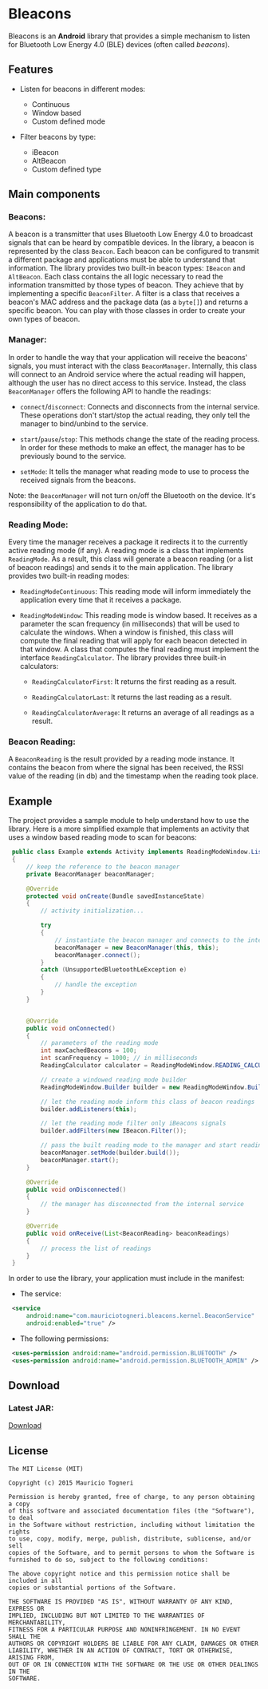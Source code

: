 # Bleacons

Bleacons is an **Android** library that provides a simple mechanism to listen for Bluetooth Low Energy 4.0 (BLE) devices (often called _beacons_).

## Features

* Listen for beacons in different modes:
   * Continuous
   * Window based
   * Custom defined mode

* Filter beacons by type:
   * iBeacon
   * AltBeacon
   * Custom defined type

## Main components

### Beacons:

A beacon is a transmitter that uses Bluetooth Low Energy 4.0 to broadcast signals that can be heard by compatible devices. In the library, a beacon is represented by the class `Beacon`. Each beacon can be configured to transmit a different package and applications must be able to understand that information. The library provides two built-in beacon types: `IBeacon` and `AltBeacon`. Each class contains the all logic necessary to read the information transmitted by those types of beacon. They achieve that by implementing a specific `BeaconFilter`. A filter is a class that receives a beacon's MAC address and the package data (as a `byte[]`) and returns a specific beacon. You can play with those classes in order to create your own types of beacon.

### Manager:

In order to handle the way that your application will receive the beacons' signals, you must interact with the class `BeaconManager`. Internally, this class will connect to an Android service where the actual reading will happen, although the user has no direct access to this service. Instead, the class `BeaconManager` offers the following API to handle the readings:

* `connect`/`disconnect`: Connects and disconnects from the internal service. These operations don't start/stop the actual reading, they only tell the manager to bind/unbind to the service.

* `start`/`pause`/`stop`: This methods change the state of the reading process. In order for these methods to make an effect, the manager has to be previously bound to the service.

* `setMode`: It tells the manager what reading mode to use to process the received signals from the beacons.

Note: the `BeaconManager` will not turn on/off the Bluetooth on the device. It's responsibility of the application to do that.

### Reading Mode:

Every time the manager receives a package it redirects it to the currently active reading mode (if any). A reading mode is a class that implements `ReadingMode`. As a result, this class will generate a beacon reading (or a list of beacon readings) and sends it to the main application. The library provides two built-in reading modes:

* `ReadingModeContinuous`: This reading mode will inform immediately the application every time that it receives a package.

* `ReadingModeWindow`: This reading mode is window based. It receives as a parameter the scan frequency (in milliseconds) that will be used to calculate the windows. When a window is finished, this class will compute the final reading that will apply for each beacon detected in that window. A class that computes the final reading must implement the interface `ReadingCalculator`. The library provides three built-in calculators:

    * `ReadingCalculatorFirst`: It returns the first reading as a result.

    * `ReadingCalculatorLast`: It returns the last reading as a result.

    * `ReadingCalculatorAverage`: It returns an average of all readings as a result.

### Beacon Reading:

A `BeaconReading` is the result provided by a reading mode instance. It contains the beacon from where the signal has been received, the RSSI value of the reading (in db) and the timestamp when the reading took place.

## Example

The project provides a sample module to help understand how to use the library. Here is a more simplified example that implements an activity that uses a window based reading mode to scan for beacons:

```java
 public class Example extends Activity implements ReadingModeWindow.Listener, BeaconManagerObserver
 {
     // keep the reference to the beacon manager
     private BeaconManager beaconManager;

     @Override
     protected void onCreate(Bundle savedInstanceState)
     {
         // activity initialization...

         try
         {
             // instantiate the beacon manager and connects to the internal service
             beaconManager = new BeaconManager(this, this);
             beaconManager.connect();
         }
         catch (UnsupportedBluetoothLeException e)
         {
             // handle the exception
         }
     }


     @Override
     public void onConnected()
     {
         // parameters of the reading mode
         int maxCachedBeacons = 100;
         int scanFrequency = 1000; // in milliseconds
         ReadingCalculator calculator = ReadingModeWindow.READING_CALCULATOR_AVERAGE;

         // create a windowed reading mode builder
         ReadingModeWindow.Builder builder = new ReadingModeWindow.Builder(maxCachedBeacons, scanFrequency, calculator);

         // let the reading mode inform this class of beacon readings
         builder.addListeners(this);

         // let the reading mode filter only iBeacons signals
         builder.addFilters(new IBeacon.Filter());

         // pass the built reading mode to the manager and start reading
         beaconManager.setMode(builder.build());
         beaconManager.start();
     }

     @Override
     public void onDisconnected()
     {
         // the manager has disconnected from the internal service
     }

     @Override
     public void onReceive(List<BeaconReading> beaconReadings)
     {
         // process the list of readings
     }
 }
```

In order to use the library, your application must include in the manifest:

* The service:

```xml
 <service
     android:name="com.mauriciotogneri.bleacons.kernel.BeaconService"
     android:enabled="true" />
```

* The following permissions:

```xml
 <uses-permission android:name="android.permission.BLUETOOTH" />
 <uses-permission android:name="android.permission.BLUETOOTH_ADMIN" />
```

## Download

### Latest JAR:

[Download]()

## License

	The MIT License (MIT)

	Copyright (c) 2015 Mauricio Togneri

	Permission is hereby granted, free of charge, to any person obtaining a copy
	of this software and associated documentation files (the "Software"), to deal
	in the Software without restriction, including without limitation the rights
	to use, copy, modify, merge, publish, distribute, sublicense, and/or sell
	copies of the Software, and to permit persons to whom the Software is
	furnished to do so, subject to the following conditions:

	The above copyright notice and this permission notice shall be included in all
	copies or substantial portions of the Software.

	THE SOFTWARE IS PROVIDED "AS IS", WITHOUT WARRANTY OF ANY KIND, EXPRESS OR
	IMPLIED, INCLUDING BUT NOT LIMITED TO THE WARRANTIES OF MERCHANTABILITY,
	FITNESS FOR A PARTICULAR PURPOSE AND NONINFRINGEMENT. IN NO EVENT SHALL THE
	AUTHORS OR COPYRIGHT HOLDERS BE LIABLE FOR ANY CLAIM, DAMAGES OR OTHER
	LIABILITY, WHETHER IN AN ACTION OF CONTRACT, TORT OR OTHERWISE, ARISING FROM,
	OUT OF OR IN CONNECTION WITH THE SOFTWARE OR THE USE OR OTHER DEALINGS IN THE
	SOFTWARE.